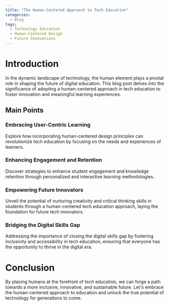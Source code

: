 ```yaml
---
title: "The Human-Centered Approach to Tech Education"
categories:
  - Blog
tags:
  - Technology Education
  - Human-Centered Design
  - Future Innovations
---
```


# Introduction
In the dynamic landscape of technology, the human element plays a pivotal role in shaping the future of digital education. This blog post delves into the significance of adopting a human-centered approach in tech education to foster innovation and meaningful learning experiences.

## Main Points
### Embracing User-Centric Learning
Explore how incorporating human-centered design principles can revolutionize tech education by focusing on the needs and experiences of learners. 

### Enhancing Engagement and Retention
Discover strategies to enhance student engagement and knowledge retention through personalized and interactive learning methodologies.

### Empowering Future Innovators
Unveil the potential of nurturing creativity and critical thinking skills in students through a human-centered tech education approach, laying the foundation for future tech innovators.

### Bridging the Digital Skills Gap
Addressing the importance of closing the digital skills gap by fostering inclusivity and accessibility in tech education, ensuring that everyone has the opportunity to thrive in the digital era.

# Conclusion
By placing humans at the forefront of tech education, we can forge a path towards a more inclusive, innovative, and sustainable future. Let's embrace the human-centered approach to education and unlock the true potential of technology for generations to come.